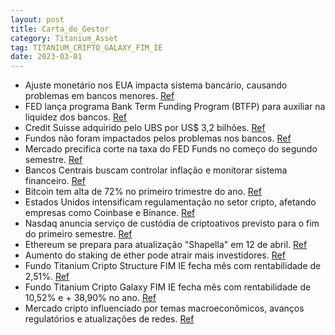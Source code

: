 ```yaml
---
layout: post
title: Carta_do_Gestor
category: Titanium_Asset
tag: TITANIUM_CRIPTO_GALAXY_FIM_IE
date: 2023-03-01
---
```


- Ajuste monetário nos EUA impacta sistema bancário, causando problemas em bancos menores.
<a href="#" onclick="search_on_pdf('sequências.            Os efeitos do acelerado aumento de juros do FED se tornaram evidentes na eco')">Ref</a>
- FED lança programa Bank Term Funding Program (BTFP) para auxiliar na liquidez dos bancos.
<a href="#" onclick="search_on_pdf('O FED conseguiu amenizar a situação liberando linhas de crédito especiais, com o objetivo de ajudar')">Ref</a>
- Credit Suisse adquirido pelo UBS por US$ 3,2 bilhões.
<a href="#" onclick="search_on_pdf('Na Europa, o Credit Suisse, que já vinha apresentando problemas há algum tempo, foi auxiliado pelo ')">Ref</a>
- Fundos não foram impactados pelos problemas nos bancos.
<a href="#" onclick="search_on_pdf('bilhões.                Não tínhamos nenhuma exposição a esses bancos e, por isso, nenhum dos nosso')">Ref</a>
- Mercado precifica corte na taxa do FED Funds no começo do segundo semestre.
<a href="#" onclick="search_on_pdf('o período de 2023, agora é preciﬁcada pelo mercado para ser cortada no começo do segundo semestre, ')">Ref</a>
- Bancos Centrais buscam controlar inflação e monitorar sistema financeiro.
<a href="#" onclick="search_on_pdf('presidente Christine Lagarde, o ECB conseguirá cumprir seu papel de controlar os índices de preços ')">Ref</a>
- Bitcoin tem alta de 72% no primeiro trimestre do ano.
<a href="#" onclick="search_on_pdf('A dominância do bitcoin fechou o mês em 47,74% e os ativos com melhor perfor-mance no portfólio for')">Ref</a>
- Estados Unidos intensificam regulamentação no setor cripto, afetando empresas como Coinbase e Binance.
<a href="#" onclick="search_on_pdf('regulatória dos EUA contra a indústria cripto.             Houve uma recorrência de comunicações e ')">Ref</a>
- Nasdaq anuncia serviço de custódia de criptoativos previsto para o fim do primeiro semestre.
<a href="#" onclick="search_on_pdf('Outro ponto digno de nota é o anúncio da Nasdaq a respeito da introdução de um serviço de custódia ')">Ref</a>
- Ethereum se prepara para atualização "Shapella" em 12 de abril.
<a href="#" onclick="search_on_pdf('um novo grande upgrade: “Shapella”. O nome deriva da junção das atualizações que visam melhorar a c')">Ref</a>
- Aumento do staking de ether pode atrair mais investidores.
<a href="#" onclick="search_on_pdf('a 70% nas outras redes, como Cardano, Solana e Avalanche. Por isso, mais investidores podem ser atr')">Ref</a>
- Fundo Titanium Cripto Structure FIM IE fecha mês com rentabilidade de 2,51%.
<a href="#" onclick="search_on_pdf('início. TITANIUM CRIPTO GALAXY FIM IE              O fundo fechou o mês com rentabilidade de 10,5')">Ref</a>
- Fundo Titanium Cripto Galaxy FIM IE fecha mês com rentabilidade de 10,52% e + 38,90% no ano.
<a href="#" onclick="search_on_pdf('início. TITANIUM CRIPTO GALAXY FIM IE              O fundo fechou o mês com rentabilidade de 10,5')">Ref</a>
- Mercado cripto influenciado por temas macroeconômicos, avanços regulatórios e atualizações de redes.
<a href="#" onclick="search_on_pdf('O mercado cripto deve continuar sendo impactado, principalmente, pelos temas macroeconômicos, avanç')">Ref</a>

